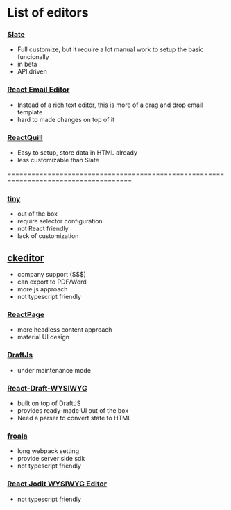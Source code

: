 # List of editors

### [Slate](https://www.tiny.cloud/)
- Full customize, but it require a lot manual work to setup the basic funcionally
- in beta
- API driven

### [React Email Editor](https://github.com/unlayer/react-email-editor)
- Instead of a rich text editor, this is more of a drag and drop email template
- hard to made changes on top of it

### [ReactQuill](https://github.com/zenoamaro/react-quill)
- Easy to setup, store data in HTML already
- less customizable than Slate
                    
=====================================================================================
### [tiny](https://www.tiny.cloud/)
- out of the box
- require selector configuration
- not React friendly 
- lack of customization 

## [ckeditor](https://ckeditor.com/)
- company support ($$$)
- can export to PDF/Word
- more js approach
- not typescript friendly

### [ReactPage](https://github.com/react-page/react-page)
- more headless content approach
- material UI design
  
### [DraftJs](https://draftjs.org/)
- under maintenance mode

### [React-Draft-WYSIWYG](https://jpuri.github.io/react-draft-wysiwyg/#/)
- built on top of DraftJS
- provides ready-made UI out of the box
- Need a parser to convert state to HTML

### [froala](https://github.com/froala/react-froala-wysiwyg#options)
- long webpack setting
- provide server side sdk
- not typescript friendly

### [React Jodit WYSIWYG Editor](https://github.com/jodit/jodit-react)
- not typescript friendly


